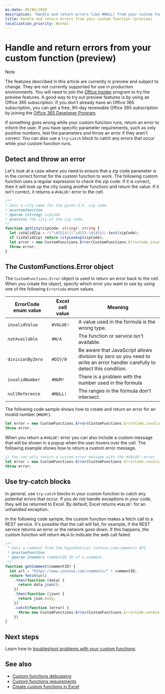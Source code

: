 ```yaml
---
ms.date: 05/06/2020
description: 'Handle and return errors like #NULL! from your custom function'
title: Handle and return errors from your custom function (preview)
localization_priority: Normal
---
```


# Handle and return errors from your custom function (preview)

> [!NOTE]
> The features described in this article are currently in preview and subject to change. They are not currently supported for use in production environments. You will need to join the [Office Insider](https://insider.office.com/join) program to try the preview features.  A good way to try out preview features is by using an Office 365 subscription. If you don't already have an Office 365 subscription, you can get a free, 90-day renewable Office 365 subscription by joining the [Office 365 Developer Program](https://developer.microsoft.com/office/dev-program).

If something goes wrong while your custom function runs, return an error to inform the user. If you have specific parameter requirements, such as only positive numbers, test the parameters and throw an error if they aren't correct. You can also use a `try`-`catch` block to catch any errors that occur while your custom function runs.

## Detect and throw an error

Let's look at a case where you need to ensure that a zip code parameter is in the correct format for the custom function to work. The following custom function uses a regular expression to check the zip code. If it is correct, then it will look up the city (using another function) and return the value. If it isn't correct, it returns a `#VALUE!` error to the cell.

```typescript
/**
* Gets a city name for the given U.S. zip code.
* @customfunction
* @param {string} zipCode
* @returns The city of the zip code.
*/
function getCity(zipCode: string): string {
  let isValidZip = /(^\d{5}$)|(^\d{5}-\d{4}$)/.test(zipCode);
  if (isValidZip) return cityLookup(zipCode);
  let error = new CustomFunctions.Error(CustomFunctions.ErrorCode.invalidValue, "Please provide a valid U.S. zip code.");
  throw error;
}
```

## The CustomFunctions.Error object

The `CustomFunctions.Error` object is used to return an error back to the cell. When you create the object, specify which error you want to use by using one of the following `ErrorCode` enum values.


|ErrorCode enum value  |Excel cell value  |Meaning  |
|---------------|---------|---------|
|`invalidValue`   | `#VALUE!` | A value used in the formula is the wrong type. |
|`notAvailable`   | `#N/A`    | The function or service isn't available. |
|`divisionByZero` | `#DIV/0`  | Be aware that JavaScript allows division by zero so you need to write an error handler carefully to detect this condition. |
|`invalidNumber`  | `#NUM!`   | There is a problem with the number used in the formula |
|`nullReference`  | `#NULL!`  | The ranges in the formula don't intersect. |

The following code sample shows how to create and return an error for an invalid number (`#NUM!`).

```typescript
let error = new CustomFunctions.Error(CustomFunctions.ErrorCode.invalidNumber);
throw error;
```

When you return a `#VALUE!` error you can also include a custom message that will be shown in a popup when the user hovers over the cell. The following example shows how to return a custom error message.

```typescript
// You can only return a custom error message with the #VALUE! error
let error = new CustomFunctions.Error(CustomFunctions.ErrorCode.invalidValue, "The parameter can only contain lowercase characters.");
throw error;
```

## Use try-catch blocks

In general, use `try`-`catch` blocks in your custom function to catch any potential errors that occur. If you do not handle exceptions in your code, they will be returned to Excel. By default, Excel returns `#VALUE!` for an unhandled exception.

In the following code sample, the custom function makes a fetch call to a REST service. It's possible that the call will fail, for example, if the REST service returns an error or the network goes down. If this happens, the custom function will return `#N/A` to indicate the web call failed.


```typescript
/**
 * Gets a comment from the hypothetical contoso.com/comments API.
 * @customfunction
 * @param {number} commentID ID of a comment.
 */
function getComment(commentID) {
  let url = "https://www.contoso.com/comments/" + commentID;
  return fetch(url)
    .then(function (data) {
      return data.json();
    })
    .then(function (json) {
      return json.body;
    })
    .catch(function (error) {
      throw new CustomFunctions.Error(CustomFunctions.ErrorCode.notAvailable);
    })
}
```

## Next steps

Learn how to [troubleshoot problems with your custom functions](custom-functions-troubleshooting.md).

## See also

* [Custom functions debugging](custom-functions-debugging.md)
* [Custom functions requirements](custom-functions-requirement-sets.md)
* [Create custom functions in Excel](custom-functions-overview.md)
